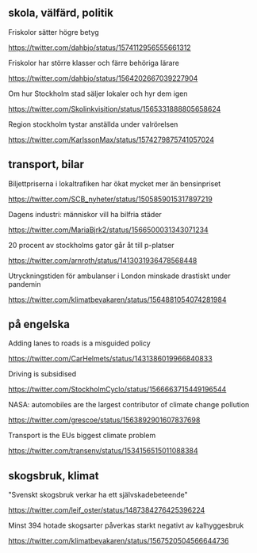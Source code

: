 ## skola, välfärd, politik

Friskolor sätter högre betyg

https://twitter.com/dahbjo/status/1574112956555661312

Friskolor har större klasser och färre behöriga lärare 

https://twitter.com/dahbjo/status/1564202667039227904

Om hur Stockholm stad säljer lokaler och hyr dem igen 

https://twitter.com/Skolinkvisition/status/1565331888805658624

Region stockholm tystar anställda under valrörelsen 

https://twitter.com/KarlssonMax/status/1574279875741057024

## transport, bilar

Biljettpriserna i lokaltrafiken har ökat mycket mer än bensinpriset 

https://twitter.com/SCB_nyheter/status/1505859015317897219

Dagens industri: människor vill ha bilfria städer 

https://twitter.com/MariaBjrk2/status/1566500031343071234

20 procent av stockholms gator går åt till p-platser 

https://twitter.com/arnroth/status/1413031936478568448

Utryckningstiden för ambulanser i London minskade drastiskt under pandemin 

https://twitter.com/klimatbevakaren/status/1564881054074281984

## på engelska

Adding lanes to roads is a misguided policy

https://twitter.com/CarHelmets/status/1431386019966840833

Driving is subsidised 

https://twitter.com/StockholmCyclo/status/1566663715449196544

NASA: automobiles are the largest contributor of climate change pollution 

https://twitter.com/grescoe/status/1563892901607837698

Transport is the EUs biggest climate problem 

https://twitter.com/transenv/status/1534156515011088384

## skogsbruk, klimat

"Svenskt skogsbruk verkar ha ett självskadebeteende" 

https://twitter.com/leif_oster/status/1487384276425396224

Minst 394 hotade skogsarter påverkas starkt negativt av kalhyggesbruk

https://twitter.com/klimatbevakaren/status/1567520504566644736


